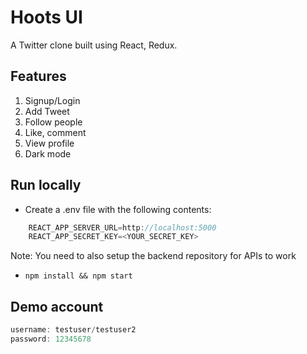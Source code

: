 # Hoots UI

A Twitter clone built using React, Redux.

## Features

1. Signup/Login
2. Add Tweet
3. Follow people
4. Like, comment
5. View profile
6. Dark mode

## Run locally

- Create a .env file with the following contents:

```javascript
    REACT_APP_SERVER_URL=http://localhost:5000
    REACT_APP_SECRET_KEY=<YOUR_SECRET_KEY>
```
Note: You need to also setup the backend repository for APIs to work

- `npm install && npm start`

## Demo account

```javascript
username: testuser/testuser2
password: 12345678
```

